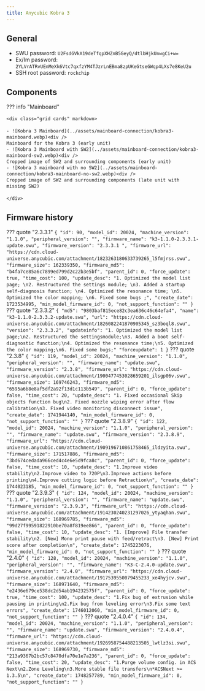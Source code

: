 ```yaml
---
title: Anycubic Kobra 3
---
```



## General

- SWU password: `U2FsdGVkX19deTfqpXHZnB5GeyQ/dtlbHjkUnwgCi+w=`
- Ex/Im password: `2YLVrATRvUEnMeXk6Vtc7qxfzYM4TJzrLnEBma8zpUKeGtseGWqp4LXs7e8KeU2u`
- SSH root password: `rockchip`


## Components

??? info "Mainboard"

    <div class="grid cards" markdown>

    - ![Kobra 3 Mainboard](../assets/mainboard-connection/kobra3-mainboard.webp)<div />
    Mainboard for the Kobra 3 (early unit)
    - ![Kobra 3 Mainboard with SW2](../assets/mainboard-connection/kobra3-mainboard-sw2.webp)<div />
    Cropped image of SW2 and surrounding components (early unit)
    - ![Kobra 3 mainboard with no SW2](../assets/mainboard-connection/kobra3-mainboard-no-sw2.webp)<div />
    Cropped image of SW2 and surrounding components (late unit with missing SW2)

    </div>


## Firmware history

??? quote "2.3.3.1"
    ```
    {
        "id": 90,
        "model_id": 20024,
        "machine_version": "1.1.0",
        "peripheral_version": "",
        "firmware_name": "k3-1.1.0-2.3.3.1-update.swu",
        "firmware_version": "2.3.3.1 ",
        "firmware_url": "https://cdn.cloud-universe.anycubic.com/attachment/1823263180633739265_l5fmjrss.swu",
        "firmware_size": 162339350,
        "firmware_md5": "b4fa7ce85a6c7899ed799d2c22b3e5bf",
        "parent_id": 0,
        "force_update": true,
        "time_cost": 100,
        "update_desc": "1. Optimized the model list page; \n2. Restructured the settings module; \n3. Added a startup self-diagnosis function; \n4. Optimized the resonance time; \n5. Optimized the color mapping; \n6. Fixed some bugs ;",
        "create_date": 1723534995,
        "min_model_firmware_id": 0,
        "not_support_function": ""
    }
    ```
??? quote "2.3.3.2"
    ```
    {
        "md5": "9803baf815ece82c3ea636c46c64efa4",
        "name": "k3-1.1.0-2.3.3.2-update.swu",
        "url": "https://cdn.cloud-universe.anycubic.com/attachment/1826082241870905345_sz3boql8.swu",
        "version": "2.3.3.2",
        "updateinfo": "1. Optimized the model list page;\n2. Restructured the settingsmodule;\n3. Added a boot self-diagnostic function;\n4. Optimized the resonance time;\n5. Optimized the color mapping;\n6. Fixed some bugs;"
        "forceupdate": 1
    }
    ```
??? quote "2.3.8"
    ```
    {
        "id": 119,
        "model_id": 20024,
        "machine_version": "1.1.0",
        "peripheral_version": "",
        "firmware_name": "update.swu",
        "firmware_version": "2.3.8",
        "firmware_url": "https://cdn.cloud-universe.anycubic.com/attachment/1900477453028659201_ilsgp06v.swu",
        "firmware_size": 169746243,
        "firmware_md5": "6595a6b8e8af5df2a92f13d1c113b549",
        "parent_id": 0,
        "force_update": false,
        "time_cost": 20,
        "update_desc": "1. Fixed occasional Skip objects function bug\n2. Fixed nozzle wiping error after flow calibration\n3. Fixed video monitoring disconnect issue",
        "create_date": 1741944140,
        "min_model_firmware_id": 0,
        "not_support_function": ""
    }
    ```
??? quote "2.3.8.9"
    ```
    {
        "id": 122,
        "model_id": 20024,
        "machine_version": "1.1.0",
        "peripheral_version": "",
        "firmware_name": "update.swu",
        "firmware_version": "2.3.8.9",
        "firmware_url": "https://cdn.cloud-universe.anycubic.com/attachment/1909196710861758465_ildzyita.swu",
        "firmware_size": 171517886,
        "firmware_md5": "3bd674cedada966ced4c4e6e5d9fca8c",
        "parent_id": 0,
        "force_update": false,
        "time_cost": 10,
        "update_desc": "1.Improve video stability\n2.Improve video to 720P\n3.Improve actions before printing\n4.Improve cutting logic before Retraction\n",
        "create_date": 1744023185,
        "min_model_firmware_id": 0,
        "not_support_function": ""
    }
    ```
??? quote "2.3.9.3"
    ```
    {
        "id": 124,
        "model_id": 20024,
        "machine_version": "1.1.0",
        "peripheral_version": "",
        "firmware_name": "update.swu",
        "firmware_version": "2.3.9.3",
        "firmware_url": "https://cdn.cloud-universe.anycubic.com/attachment/1914230240231297026_ytyaqhan.swu",
        "firmware_size": 168969785,
        "firmware_md5": "99d27f99591822910be70a8f819ee866",
        "parent_id": 0,
        "force_update": false,
        "time_cost": 10,
        "update_desc": "1. [Improve] File transfer stability\n2. [New] Mono print pause with feed/retract\n3. [New] Print score after completion\n",
        "create_date": 1745223076,
        "min_model_firmware_id": 0,
        "not_support_function": ""
    }
    ```
??? quote "2.4.0"
    ```
    {
        "id": 128,
        "model_id": 20024,
        "machine_version": "1.1.0",
        "peripheral_version": "",
        "firmware_name": "K3-C-2.4.0-update.swu",
        "firmware_version": "2.4.0",
        "firmware_url": "https://cdn.cloud-universe.anycubic.com/attachment/1917539550079455233_xe4hyjcv.swu",
        "firmware_size": 168971640,
        "firmware_md5": "e2436e679ce538dc2d54ab194232575f",
        "parent_id": 0,
        "force_update": true,
        "time_cost": 100,
        "update_desc": "1.Fix bug of extrusion while pausing in printing\n2.Fix bug from leveling error\n3.Fix some text errors",
        "create_date": 1746012060,
        "min_model_firmware_id": 0,
        "not_support_function": ""
    }
    ```
??? quote "2.4.0.4"
    ```
    {
        "id": 134,
        "model_id": 20024,
        "machine_version": "1.1.0",
        "peripheral_version": "",
        "firmware_name": "update.swu",
        "firmware_version": "2.4.0.4",
        "firmware_url": "https://cdn.cloud-universe.anycubic.com/attachment/1926958754488213505_lwtlz3si.swu",
        "firmware_size": 168969730,
        "firmware_md5": "213a9367b2bc57c8470dfa70e1e7a236",
        "parent_id": 0,
        "force_update": false,
        "time_cost": 20,
        "update_desc": "1.Purge volume config. in ACS Next\n2.Zone Leveling\n3.More stable file transfers\n*ACSNext >= 1.3.5\n",
        "create_date": 1748257789,
        "min_model_firmware_id": 0,
        "not_support_function": ""
    }
    ```
